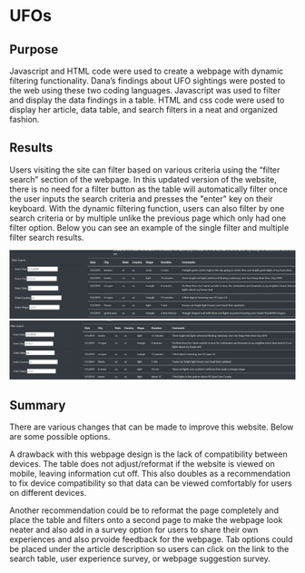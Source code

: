 # UFOs

## Purpose
Javascript and HTML code were used to create a webpage with dynamic filtering functionality. Dana’s findings about UFO sightings were posted to the web using these two coding languages. Javascript was used to filter and display the data findings in a table. HTML and css code were used to display her article, data table, and search filters in a neat and organized fashion.

## Results
Users visiting the site can filter based on various criteria using the “filter search” section of the webpage. In this updated version of the website, there is no need for a filter button as the table will automatically filter once the user inputs the search criteria and presses the "enter" key on their keyboard. With the dynamic filtering function, users can also filter by one search criteria or by multiple  unlike the previous page which only had one filter option. Below you can see an example of the single filter and multiple filter search results.

![static/images/filtersearch_bydate](static/images/filtersearch_bydate.png)
![static/images/filtersearch_bydateandstate](static/images/filtersearch_bydateandstate.png)


## Summary
There are various changes that can be made to improve this website. Below are some possible options.

A drawback with this webpage design is the lack of compatibility between devices. The table does not adjust/reformat if the website is viewed on mobile, leaving information cut off. This also doubles as a recommendation to fix device compatibility so that data can be viewed comfortably for users on different devices.

Another recommendation could be to reformat the page completely and place the table and filters onto a second page to make the webpage look neater and also add in a survey option for users to share their own experiences and also prvoide feedback for the webpage. Tab options could be placed under the article description so users can click on the link to the search table, user experience survey, or webpage suggestion survey.



